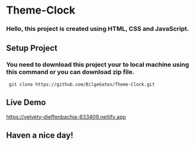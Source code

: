 # Theme-Clock

###  Hello, this project is created using HTML, CSS and JavaScript.  

## Setup Project  

### You need to download this project your to local machine using this command or you can download zip file. 

     git clone https://github.com/BilgeGates/Theme-Clock.git  

## Live Demo

https://velvety-dieffenbachia-833409.netlify.app

## Haven a nice day!
